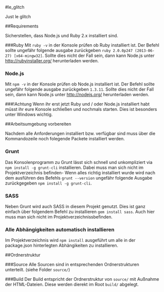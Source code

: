 #le_glitch

Just le glitch

##Requirements

Sicherstellen, dass Node.js und Ruby 2.x installiert sind.

###Ruby
Mit ```ruby -v``` in der Konsole prüfen ob Ruby installiert ist. Der Befehl sollte ungefähr folgende ausgabe zurückgeben ```ruby 2.0.0p247 (2013-06-27) [x64-mingw32]```. Sollte dies nicht der Fall sein, dann kann Node.js unter http://rubyinstaller.org/ herunterladen werden.

### Node.js
Mit ```npm -v``` in der Konsole prüfen ob Node.js installiert ist. Der Befehl sollte ungefähr folgende ausgabe zurückgeben ```1.3.11```. Sollte dies nicht der Fall sein, dann kann Node.js unter http://nodejs.org/ herunterladen werden.

###!Achtung
Wenn ihr erst jetzt Ruby und / oder Node.js installiert habt müsst ihr eure Konsole schließen und nochmals starten. Dies ist besonders unter Windows wichtig.

##Arbeitsumgebung vorbereiten

Nachdem alle Anforderungen installiert bzw. verfügbar sind muss über die Kommandozeile noch folegende Packete installiert werden.

### Grunt
Das Konsolenprogramm zu Grunt lässt sich schnell und unkompliziert via ```npm install -g grunt-cli``` installieren. Dabei muss man sich nicht im Projektverzeichnis befinden- Wenn alles richtig installiert wurde wird nach dem ausführen des Befehls ```grunt --version``` ungefähr folgende Ausgabe zurückgegeben ```npm install -g grunt-cli```.

### SASS

Neben Grunt wird auch SASS in diesem Projekt genutzt. Dies ist ganz einfach über folgendem Befehl zu installieren ```gem install sass```. Auch hier muss man sich nicht im Projektverzeichnissbefinden.

### Alle Abhängigkeiten automatisch installieren
Im Projektverzeichnis wird ```npm install``` ausgeführt um alle in der package.json hinterlegten Abhängikeiten zu installieren.

##Ordnerstruktur

###Source
Alle Sourcen sind in entsprechenden Ordnerstrukturen unterteilt. (siehe Folder ```source/```)

###Build
Der Build entspricht der Ordnerstruktur von ```source/``` mit Außnahme der HTML-Dateien. Diese werden dierekt im Root ```build/``` abgelegt.
